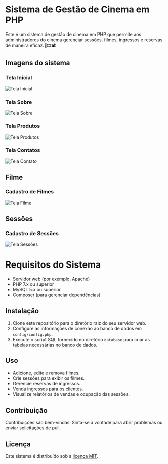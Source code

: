 # Sistema de Gestão de Cinema em PHP

Este é um sistema de gestão de cinema em PHP que permite aos administradores do cinema gerenciar sessões, filmes, ingressos e reservas de maneira eficaz.🍿🎞️📽️

## Imagens do sistema

### Tela Inicial
![Tela Inicial](https://raw.githubusercontent.com/DevSntosx71/Sistema-de-gestao-cinema/main/img/Index.png)

### Tela Sobre
![Tela Sobre](https://raw.githubusercontent.com/DevSntosx71/Sistema-de-gestao-cinema/main/img/sobre.png)

### Tela Produtos
![Tela Produtos](https://raw.githubusercontent.com/DevSntosx71/Sistema-de-gestao-cinema/main/img/produtos.png)

### Tela Contatos
![Tela Contato](https://raw.githubusercontent.com/DevSntosx71/Sistema-de-gestao-cinema/main/img/contato.png)

## Filme

### Cadastro de Filmes
![Tela Filme](https://raw.githubusercontent.com/DevSntosx71/Sistema-de-gestao-cinema/main/img/cadastroFilme.png)

## Sessões

### Cadastro de Sessões
![Tela Sessões](https://raw.githubusercontent.com/DevSntosx71/Sistema-de-gestao-cinema/main/img/CadastroSessoes.png)

# Requisitos do Sistema

- Servidor web (por exemplo, Apache)
- PHP 7.x ou superior
- MySQL 5.x ou superior
- Composer (para gerenciar dependências)

## Instalação

1. Clone este repositório para o diretório raiz do seu servidor web.
2. Configure as informações de conexão ao banco de dados em `config/config.php`.
3. Execute o script SQL fornecido no diretório `database` para criar as tabelas necessárias no banco de dados.

## Uso

- Adicione, edite e remova filmes.
- Crie sessões para exibir os filmes.
- Gerencie reservas de ingressos.
- Venda ingressos para os clientes.
- Visualize relatórios de vendas e ocupação das sessões.

## Contribuição

Contribuições são bem-vindas. Sinta-se à vontade para abrir problemas ou enviar solicitações de pull.

## Licença

Este sistema é distribuído sob a [licença MIT](LICENSE).